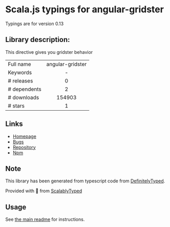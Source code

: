 
# Scala.js typings for angular-gridster

Typings are for version 0.13

## Library description:
This directive gives you gridster behavior

|                    |                 |
| ------------------ | :-------------: |
| Full name          | angular-gridster |
| Keywords           | - |
| # releases         | 0 |
| # dependents       | 2 |
| # downloads        | 154903 |
| # stars            | 1 |

## Links
- [Homepage](http://manifestwebdesign.github.io/angular-gridster)
- [Bugs](https://github.com/ManifestWebDesign/angular-gridster/issues)
- [Repository](https://github.com/ManifestWebDesign/angular-gridster)
- [Npm](https://www.npmjs.com/package/angular-gridster)
    


## Note
This library has been generated from typescript code from [DefinitelyTyped](https://definitelytyped.org).

Provided with :purple_heart: from [ScalablyTyped](https://github.com/oyvindberg/ScalablyTyped)

## Usage
See [the main readme](../../readme.md) for instructions.


